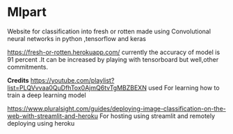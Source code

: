 # Mlpart
Website for classification into fresh or rotten made using Convolutional neural networks in python ,tensorflow and keras 

https://fresh-or-rotten.herokuapp.com/
currently the accuracy of model is 91 percent .It can be increased by playing with tensorboard but well,other commitments.

**Credits**
https://youtube.com/playlist?list=PLQVvvaa0QuDfhTox0AjmQ6tvTgMBZBEXN used For learning how to train a deep learning model

https://www.pluralsight.com/guides/deploying-image-classification-on-the-web-with-streamlit-and-heroku For hosting using streamlit and remotely 
deploying using heroku


